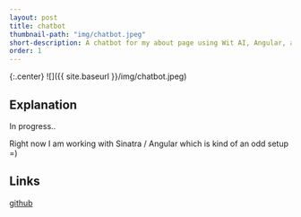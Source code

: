 ```yaml
---
layout: post
title: chatbot
thumbnail-path: "img/chatbot.jpeg"
short-description: A chatbot for my about page using Wit AI, Angular, and Firebase.
order: 1
---
```


{:.center}
![]({{ site.baseurl }}/img/chatbot.jpeg)

## Explanation
In progress..

Right now I am working with Sinatra / Angular which is kind of an odd setup =)

## Links
[github](https://github.com/gitbnw/chatbot)